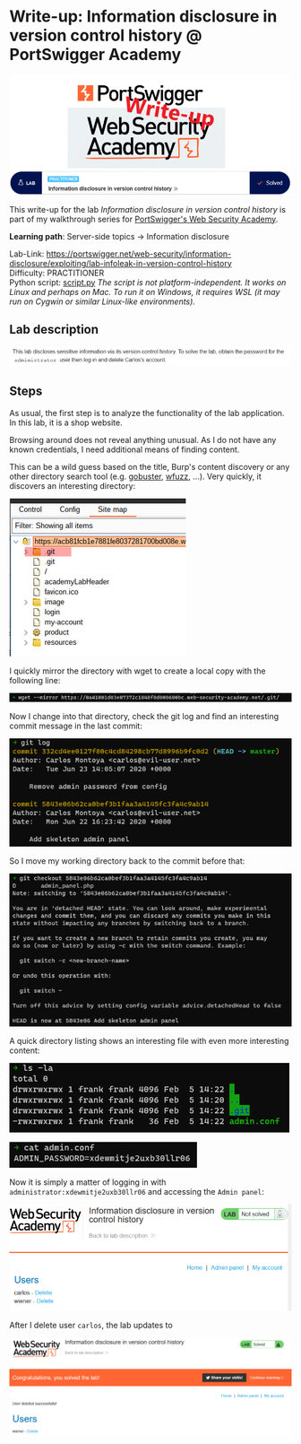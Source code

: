 # Write-up: Information disclosure in version control history @ PortSwigger Academy

![logo](img/logo.png)

This write-up for the lab *Information disclosure in version control history* is part of my walkthrough series for [PortSwigger's Web Security Academy](https://portswigger.net/web-security).

**Learning path**: Server-side topics → Information disclosure

Lab-Link: <https://portswigger.net/web-security/information-disclosure/exploiting/lab-infoleak-in-version-control-history>  
Difficulty: PRACTITIONER  
Python script: [script.py](script.py) 
*The script is not platform-independent. It works on Linux and perhaps on Mac. To run it on Windows, it requires WSL (it may run on Cygwin or similar Linux-like environments).*

## Lab description

![Lab description](img/lab_description.png)

## Steps

As usual, the first step is to analyze the functionality of the lab application. In this lab, it is a shop website.

Browsing around does not reveal anything unusual. As I do not have any known credentials, I need additional means of finding content.

This can be a wild guess based on the title, Burp's content discovery or any other directory search tool (e.g. [gobuster](https://github.com/OJ/gobuster), [wfuzz](https://github.com/xmendez/wfuzz), ...). Very quickly, it discovers an interesting directory:

![dirsearch_result](img/dirsearch_result.png)

I quickly mirror the directory with wget to create a local copy with the following line:

![](img/download_git_directory.png)

Now I change into that directory, check the git log and find an interesting commit message in the last commit:

![Log revealing that password was removed](img/git_log.png)

So I move my working directory back to the commit before that:

![Reverting to an older commit](img/get_old_commit.png)

A quick directory listing shows an interesting file with even more interesting content:

![](img/old_directory_content.png)

![Password disclosed](img/admin_password.png)

Now it is simply a matter of logging in with `administrator:xdewmitje2uxb30llr06` and accessing the `Admin panel`:

![](img/admin_panel.png)

After I delete user `carlos`, the lab updates to

![Lab solved](img/success.png)